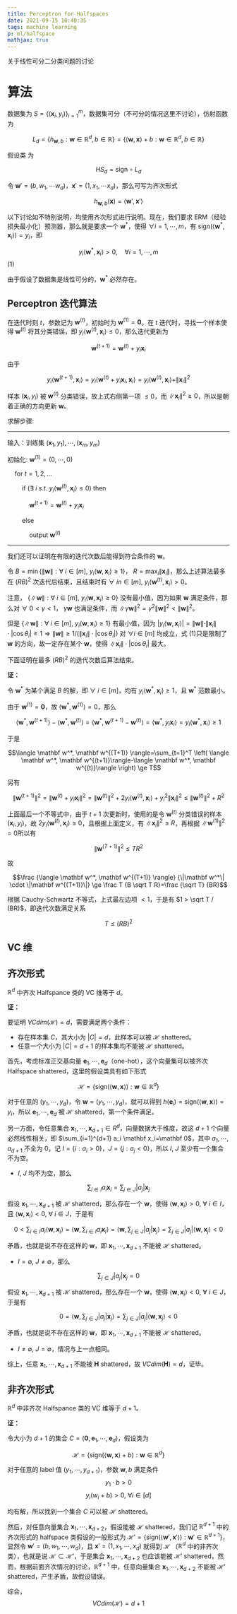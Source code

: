 ```yaml
---
title: Perceptron for Halfspaces
date: 2021-09-15 10:40:35
tags: machine learning
p: ml/halfspace
mathjax: true
---
```


关于线性可分二分类问题的讨论
<!--more-->

# 算法
数据集为 $S=\{(\mathbf x_i, y_i)\}_{i=1}^m$，数据集可分（不可分的情况这里不讨论），仿射函数为

$$L_d=\{h_{\mathbf w, b}: \mathbf w \in \mathbb R^d, b \in \mathbb R\}=\{\langle \mathbf w, \mathbf x \rangle+b: \mathbf w \in \mathbb R^d, b \in \mathbb R\}$$


假设类 为 

$$HS_d=\text{sign} \circ L_d$$

令 $\mathbf w'=(b, w_1, \cdots w_d)$，$\mathbf x'=(1, x_1, \cdots x_d)$，那么可写为齐次形式

$$h_{\mathbf w, b}(\mathbf x) = \langle \mathbf w', \mathbf x' \rangle$$

以下讨论如不特别说明，均使用齐次形式进行说明。现在，我们要求 ERM（经验损失最小化）预测器，那么就是要求一个 $\mathbf w^*$，使得 $\forall i = 1, \cdots , m$，有 $\text{sign}(\langle \mathbf w^*, \mathbf x_i \rangle)=y_i$，即

$$y_i \langle \mathbf w^*, \mathbf x_i \rangle > 0, \quad \forall i = 1, \cdots, m$$ (1)

由于假设了数据集是线性可分的，$\mathbf w^*$ 必然存在。

## Perceptron 迭代算法
在迭代时刻 $t$，参数记为 $\mathbf w^{(t)}$，初始时为 $\mathbf w^{(1)}=\mathbf 0$。在 $t$ 迭代时，寻找一个样本使得 $\mathbf w^{(t)}$ 将其分类错误，即 $y_i \langle \mathbf w^{(t)}, \mathbf x_i \rangle \le 0$，那么迭代更新为

$$\mathbf w^{(t+1)}=\mathbf w^{(t)}+y_i \mathbf x_i$$

由于

$$y_i \langle \mathbf w^{(t+1)}, \mathbf x_i \rangle=y_i \langle \mathbf w^{(t)}+y_i \mathbf x_i, \mathbf x_i \rangle=y_i \langle \mathbf w^{(t)}, \mathbf x_i \rangle+\|\mathbf x_i \|^2$$

样本 $(\mathbf x_i, y_i)$ 被 $\mathbf w^{(t)}$ 分类错误，故上式右侧第一项 $\le 0$，而 $\| \mathbf x_i \|^2 \ge 0$，所以是朝着正确的方向更新 $\mathbf w$。

求解步骤:

---

输入：训练集 $(\mathbf x_1, y_1), \cdots , (\mathbf x_m, y_m)$

初始化: $\mathbf w^{(1)}=(0,\cdots,0)$

$\quad \text{for} \ t=1,2,\dots$

$\quad \quad \text{if} \ (\exists \ i \ s.t. \ y_i \langle \mathbf w^(t), \mathbf x_i \rangle \le 0) \ \text{then}$

$\quad \quad \quad \mathbf w^{(t+1)}=\mathbf w^{(t)}+y_i \mathbf x_i$

$\quad \quad \text{else}$

$\quad \quad \quad \text{output} \ \mathbf w^{(t)}$

---

我们还可以证明在有限的迭代次数后能得到符合条件的 $\mathbf w$。

令 $B=\min \{\|\mathbf w\|: \forall \ i \in [m], \ y_i \langle \mathbf w, \mathbf x_i \rangle \ge 1\}$， $R=\max_i \| \mathbf x_i \|$，那么上述算法最多在 $(RB)^2$ 次迭代后结束，且结束时有 $\forall \ in \in [m], \ y_i \langle \mathbf w^{(t)}, \mathbf x_i \rangle > 0$。

注意， $\{\|\mathbf w\|: \forall \ i \in [m], \ y_i \langle \mathbf w, \mathbf x_i \rangle \ge 0\}$  没有最小值，因为如果 $\mathbf w$ 满足条件，那么对 $\forall \ 0<\gamma <1$， $\gamma \mathbf w$ 也满足条件，而 $\|\gamma \mathbf w\|^2=\gamma^2 \|\mathbf w\|^2 < \|\mathbf w \|^2$。

但是 $\{\|\mathbf w\|: \forall \ i \in [m], \ y_i \langle \mathbf w, \mathbf x_i \rangle \ge 1\}$ 有最小值，因为 $|y_i\langle \mathbf w, \mathbf x_i \rangle|=\|\mathbf w \|\cdot\|\mathbf x_i\| \cdot|\cos \theta_i|\ge 1 \Rightarrow \|\mathbf w \| \ge 1/(\|\mathbf x_i\| \cdot|\cos \theta_i|)$  对 $\forall i \in [m]$ 均成立，式 (1)只是限制了 $\mathbf w$ 的方向，故一定存在某个 $\mathbf w$，使得 $\|\mathbf x_i\| \cdot|\cos \theta_i|$ 最大。

下面证明在最多 $(RB)^2$ 的迭代次数后算法结束。

__证：__

令 $\mathbf w^*$ 为某个满足 $B$ 的解，即 $\forall \ i \in [m]$，均有 $y_i \langle \mathbf w^*, \mathbf x_i \rangle \ge 1$，且 $\mathbf w^*$ 范数最小。

由于 $\mathbf w^{(1)}=\mathbf 0$，故 $\langle \mathbf w^*, \mathbf w^{(1)}\rangle=0$，那么

$$\langle \mathbf w^*, \mathbf w^{(t+1)}\rangle - \langle \mathbf w^*, \mathbf w^{(t)}\rangle=\langle \mathbf w^*, \mathbf w^{(t+1)}-\mathbf w^{(t)}\rangle=\langle \mathbf w^*, y_i \mathbf x_i\rangle=y_i\langle \mathbf w^*, \mathbf x_i\rangle \ge 1$$

于是

$$\langle \mathbf w^*, \mathbf w^{(T+1)} \rangle=\sum_{t=1}^T \left( \langle \mathbf w^*, \mathbf w^{(t+1)}\rangle-\langle \mathbf w^*, \mathbf w^{(t)}\rangle \right) \ge T$$

另有

$$\|\mathbf w^{(t+1)}\|^2=\|\mathbf w^{(t)}+y_i \mathbf x_i\|^2=\|\mathbf w^{(t)}\|^2+2y_i \langle \mathbf w^{(t)}, \mathbf x_i\rangle+y_i^2\| \mathbf x_i\|^2 \le \|\mathbf w^{(t)}\|^2+R^2$$

上面最后一个不等式中，由于 $t+1$ 次更新时，使用的是令 $\mathbf w^{(t)}$ 分类错误的样本 $(\mathbf x_i, y_i)$，故 $2y_i \langle \mathbf w^{(t)}, \mathbf x_i\rangle \le 0$，且根据上面定义，有 $\| \mathbf x_i \|^2 \le R$，再根据 $\|\mathbf w^{(1)}\|^2=0$所以有

$$\|\mathbf w^{(T+1)} \|^2 \le TR^2$$

故

$$\frac {\langle \mathbf w^*, \mathbf w^{(T+1)} \rangle} {\|\mathbf w^*\| \cdot \|\mathbf w^{(T+1)}\|} \ge \frac T {B \sqrt T R}=\frac {\sqrt T} {BR}$$

根据 Cauchy-Schwartz 不等式，上式最左边项 $<1$，于是有 $1 > \sqrt T / (BR)$，即迭代次数满足关系

$$T \le (RB)^2$$

## VC 维

## 齐次形式

$\mathbb R^d$ 中齐次 Halfspance 类的 VC 维等于 $d$。

__证：__

要证明 $VCdim(\mathcal H)=d$，需要满足两个条件：

- 存在样本集 $C$，其大小为 $|C|=d$，此样本可以被 $\mathcal H$ shattered。 
- 任意一个大小为 $|C|=d+1$ 的样本集均不能被 $\mathcal H$ shattered。

首先，考虑标准正交基向量 $\mathbf e_1, \cdots, \mathbf e_d$（one-hot），这个向量集可以被齐次 Halfspace shattered，这里的假设类具有如下形式

$$\mathcal H=\{\text{sign}(\langle \mathbf w , \mathbf x\rangle): \mathbf w \in \mathbb R^d\}$$

对于任意的 $(y_1, \cdots, y_d)$，令 $\mathbf w=(y_1, \cdots, y_d)$，就可以得到 $h(\mathbf e_i)=\text{sign}(\langle \mathbf w , \mathbf x\rangle)=y_i$，所以 $\mathbf e_1, \cdots, \mathbf e_d$ 被 $\mathcal H$ shattered，第一个条件满足。

另一方面，令任意集合 $\mathbf x_1, \cdots, \mathbf x_{d+1} \in R^d$，向量数据大于维度，故这 $d+1$ 个向量必然线性相关，即 $\sum_{i=1}^{d+1} a_i \mathbf x_i=\mathbf 0$，其中 $a_1, \cdots, a_{d+1}$ 不全为 $0$，记 $I=\{i:a_i>0\}$，$J=\{j:a_j<0\}$，所以 $I, \ J$ 至少有一个集合不为空。

- $I, \ J$ 均不为空，那么

$$\sum_{i \in I}a_i \mathbf x_i = \sum_{j \in J} |a_j|\mathbf x_j$$

假设 $\mathbf x_1, \cdots, \mathbf x_{d+1}$ 被 $\mathcal H$ shattered，那么存在一个 $\mathbf w$，使得 $\langle \mathbf w, \mathbf x_i \rangle >0, \ \forall \ i \in I$，且 $\langle \mathbf w, \mathbf x_i \rangle <0, \ \forall \ i \in J$，于是有

$$0 < \sum_{i \in I} a_i \langle \mathbf w, \mathbf x_i \rangle=\langle \mathbf w, \sum_{i \in I} a_i \mathbf x_i \rangle=\langle \mathbf w, \sum_{j \in J} |a_j| \mathbf x_j \rangle=\sum_{j \in J} |a_j| \langle \mathbf w, \mathbf x_j \rangle <0$$

矛盾，也就是说不存在这样的 $\mathbf w$，即 $\mathbf x_1, \cdots, \mathbf x_{d+1}$ 不能被 $\mathcal H$ shattered。

- $I=\emptyset, \ J \neq \emptyset$，那么

$$\sum_{j \in J} |a_j|\mathbf x_j=0$$

假设 $\mathbf x_1, \cdots, \mathbf x_{d+1}$ 被 $\mathcal H$ shattered，那么存在一个 $\mathbf w$，使得 $\langle \mathbf w, \mathbf x_i \rangle <0, \ \forall \ i \in J$，于是有

$$0=\langle \mathbf w, \sum_{j \in J} |a_j|\mathbf x_j \rangle= \sum_{j \in J} |a_j| \langle \mathbf w, \mathbf x_j \rangle <0$$

矛盾，也就是说不存在这样的 $\mathbf w$，即 $\mathbf x_1, \cdots, \mathbf x_{d+1}$ 不能被 $\mathcal H$ shattered。

- $I \neq \emptyset, \ J = \emptyset$，情况与上一点相同。

综上，任意 $\mathbf x_1, \cdots, \mathbf x_{d+1}$ 不能被 $\mathbf H$ shattered，故 $VCdim(\mathbf H)=d$，证毕。

## 非齐次形式
$\mathbb R^d$ 中非齐次 Halfspance 类的 VC 维等于 $d+1$。

__证：__

令大小为 $d+1$ 的集合 $C=(\mathbf 0, \mathbf e_1, \cdots, \mathbf e_d)$，假设类为

$$\mathcal H=\{\text{sign}(\langle \mathbf w, \mathbf x \rangle + b): \mathbf w \in \mathbb R^d\}$$

对于任意的 label 值 $(y_1, \cdots, y_{d+1})$，参数 $\mathbf w, b$ 满足条件
$$y_1 \cdot b > 0$$
$$y_i(w_i+b)>0, \ \forall i \in [d]$$

均有解，所以找到一个集合 $C$ 可以被 $\mathcal H$ shattered。

然后，对任意向量集合 $\mathbf x_1, \cdots, \mathbf x_{d+2}$，假设能被 $\mathcal H$ shattered，我们记 $\mathbb R^{d+1}$ 中的齐次形式的 halfspace 类假设的一般形式为 $\mathcal H'=\{\text{sign}(\langle \mathbf w', \mathbf x'\rangle): \mathbf w' \in \mathbb R^{d+1}\}$，显然令 $\mathbf w'=(b, w_1, \cdots , w_d)$，且 $\mathbf x'=(1,x_1, \cdots, x_d)$ 就得到 $\mathcal H$ （$\mathbb R^d$  中的非齐次类），也就是说 $\mathcal H \subset \mathcal H'$，于是集合 $\mathbf x_1, \cdots, \mathbf x_{d+2}$ 也应该能被 $\mathcal H'$ shattered，然而，根据前面齐次情况的讨论，$\mathbb R^{d+1}$ 中，任意向量集合 $\mathbf x_1, \cdots, \mathbf x_{d+2}$ 不能被 $\mathcal H'$ shattered，产生矛盾，故假设错误。

综合，$$VCdim(\mathcal H)=d+1$$

